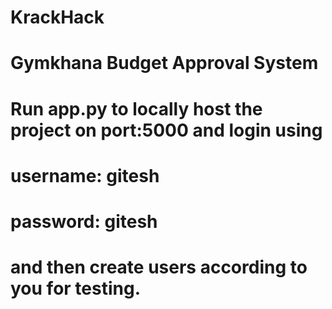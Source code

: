 # KrackHack
# Gymkhana Budget Approval System 
# Run app.py to locally host the project on port:5000 and login using 
# username: gitesh
# password: gitesh
# and then create users according to you for testing.
